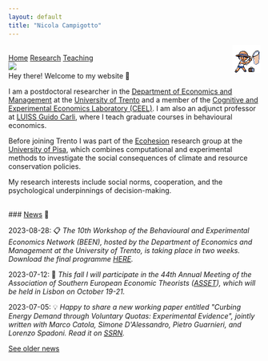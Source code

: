 ```yaml
---
layout: default
title: "Nicola Campigotto"
---
```


<p><img align="right" src="/assets/img/Spr_GS_Bug_Catcher.png"></p>
<br>
<div class="topnav">
  <a class="active" href="./index">Home</a>
  <a href="./research">Research</a>
  <a href="./teaching">Teaching</a>
</div>

 <img class="profile-picture" src="https://cdn.jsdelivr.net/gh/ncampigotto/ncampigotto.github.io/assets/img/profile.png">

<br>
Hey there! Welcome to my website 👋

I am a postdoctoral researcher in the [Department of Economics and Management](https://www.economia.unitn.it/en) at the [University of Trento](https://www.unitn.it/en) and a member of the [Cognitive and Experimental Economics Laboratory (CEEL)](https://www-ceel.economia.unitn.it). I am also an adjunct professor at [LUISS Guido Carli](https://www.luiss.it/), where I teach graduate courses in behavioural economics.

Before joining Trento I was part of the [Ecohesion](https://ecoesione.ec.unipi.it) research group at the [University of Pisa](https://www.unipi.it/index.php/english), which combines computational and experimental methods to investigate the social consequences of climate and resource conservation policies.

My research interests include social norms, cooperation, and the psychological underpinnings of decision-making.


<br>
### <u>News</u> 📆

2023-08-28: 📋 *The 10th Workshop of the Behavioural and Experimental Economics Network (BEEN), hosted by the Department of Economics and Management at the University of Trento, is taking place in two weeks. Download the final programme [HERE](https://drive.google.com/file/d/152V1cd3OYI3MYfteI9TrgQj3xE21hCVT/preview).*

2023-07-12: 🚀 *This fall I will participate in the 44th Annual Meeting of the Association of Southern European Economic Theorists ([ASSET](https://www.assetassoc.com)), which will be held in Lisbon on October 19-21.*

2023-07-05: 💡 *Happy to share a new working paper entitled "Curbing Energy Demand through Voluntary Quotas: Experimental Evidence", jointly written with Marco Catola, Simone D'Alessandro, Pietro Guarnieri, and Lorenzo Spadoni. Read it on [SSRN](https://papers.ssrn.com/sol3/papers.cfm?abstract_id=4500017).*

[See older news](./news)